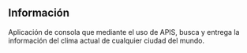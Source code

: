 ## Información

Aplicación de consola que mediante el uso de APIS, busca y entrega la información del clima actual de cualquier ciudad del mundo.